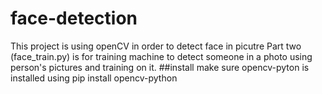# face-detection
This project is using openCV in order to detect face in picutre
Part two (face_train.py) is for training machine to detect someone in
a photo using person's pictures and training on it.
##install
make sure opencv-pyton is installed
using pip install opencv-python 
